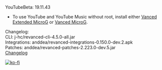 YouTubeBeta: 19.11.43  
- To use YouTube and YouTube Music without root, install either [Vanced Extended MicroG](https://github.com/inotia00/VancedMicroG/releases) or [Vanced MicroG](https://github.com/TeamVanced/VancedMicroG/releases).  

Changelog:  
CLI: j-hc/revanced-cli-4.5.0-all.jar  
Integrations: anddea/revanced-integrations-0.150.0-dev.2.apk  
Patches: anddea/revanced-patches-2.223.0-dev.5.jar  
[Changelog](https://github.com/anddea/revanced-patches/releases/tag/vdev.5)  
  
[![ko-fi](https://ko-fi.com/img/githubbutton_sm.svg)](https://ko-fi.com/W7W8VRK0S)  
